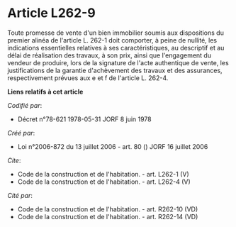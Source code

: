 # Article L262-9

Toute promesse de vente d'un bien immobilier soumis aux dispositions du premier alinéa de l'article L. 262-1 doit comporter,
à peine de nullité, les indications essentielles relatives à ses caractéristiques, au descriptif et au délai de réalisation
des travaux, à son prix, ainsi que l'engagement du vendeur de produire, lors de la signature de l'acte authentique de vente,
les justifications de la garantie d'achèvement des travaux et des assurances, respectivement prévues aux e et f de l'article
L. 262-4.

**Liens relatifs à cet article**

_Codifié par_:

  - Décret n°78-621 1978-05-31 JORF 8 juin 1978

_Créé par_:

  - Loi n°2006-872 du 13 juillet 2006 - art. 80 () JORF 16 juillet 2006

_Cite_:

  - Code de la construction et de l'habitation. - art. L262-1 (V)
  - Code de la construction et de l'habitation. - art. L262-4 (V)

_Cité par_:

  - Code de la construction et de l'habitation. - art. R262-10 (VD)
  - Code de la construction et de l'habitation. - art. R262-14 (VD)
